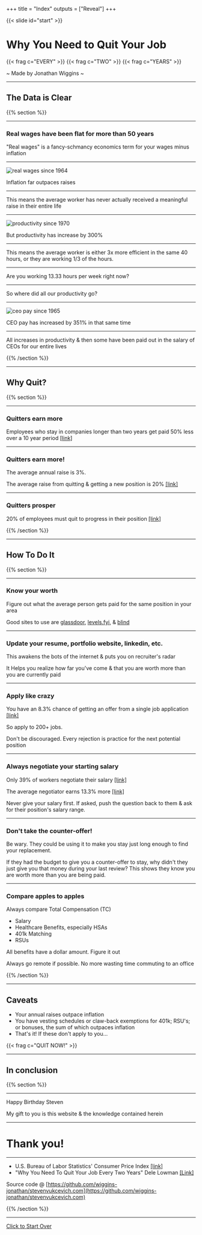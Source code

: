 +++
title = "Index"
outputs = ["Reveal"]
+++

{{< slide id="start" >}}
# Why You Need to Quit Your Job
{{< frag c="EVERY" >}}
{{< frag c="TWO" >}}
{{< frag c="YEARS" >}}

~ Made by Jonathan Wiggins ~

---

## The Data is Clear

{{% section %}}

---

### Real wages have been flat for more than 50 years
"Real wages" is a fancy-schmancy economics term for your wages minus inflation

---

![real wages since 1964](/images/wages.jpg)

Inflation far outpaces raises

---


This means the average worker has never actually received a meaningful raise in
their entire life

---

![productivity since 1970](/images/productivity.png)

But productivity has increase by 300%

---

This means the average worker is either 3x more efficient in the same 40 hours,
or they are working 1/3 of the hours.

---

Are you working 13.33 hours per week right now?

---

So where did all our productivity go?

---
![ceo pay since 1965](/images/ceo_pay.png)

CEO pay has increased by 351% in that same time

---

All increases in productivity & then some have been paid out in the salary of
CEOs for our entire lives

{{% /section %}}

---

## Why Quit?

{{% section %}}

---

### Quitters earn more

Employees who stay in companies longer than two years get paid 50% less over
a 10 year period
[[link]](https://www.forbes.com/sites/cameronkeng/2014/06/22/employees-that-stay-in-companies-longer-than-2-years-get-paid-50-less/?sh=466ec56ae07f)

---

### Quitters earn more!

The average annual raise is 3%.

The average raise from quitting & getting a new position is 20%
[[link]](https://www.usatoday.com/story/money/personalfinance/2013/09/18/how-much-of-a-pay-raise-can-you-expect-in-2014/2832791/)

---

### Quitters prosper

20% of employees must quit to progress in their position
[[link]](https://workinstitute.com/main-reason-for-leaving-is-career-development/)


{{% /section %}}

---

## How To Do It

{{% section %}}

---

### Know your worth

Figure out what the average person gets paid for the same position in your area

Good sites to use are
[glassdoor](https://www.glassdoor.com),
[levels.fyi](https://www.levels.fyi),
& [blind](https://www.teamblind.com/)

---

### Update your resume, portfolio website, linkedin, etc.

This awakens the bots of the internet & puts you on recruiter's radar

It Helps you realize how far you've come & that you are worth more than you are
currently paid

---

### Apply like crazy

You have an 8.3% chance of getting an offer from a single job application
[[link]](https://www.hirelehigh.com/post/how-many-applications-does-it-take-to-get-a-job)

So apply to 200+ jobs.

Don't be discouraged. Every rejection is practice for the next potential position

---

### Always negotiate your starting salary

Only 39% of workers negotiate their salary
[[link]](https://www.cnbc.com/2018/02/08/only-39-percent-of-workers-negotiated-their-salary-at-their-last-job-offer.html)

The average negotiator earns 13.3% more
[[link]](https://www.cnbc.com/2017/10/24/if-you-dont-negotiate-salary-you-could-lose-7500-a-year-glassdoor.html)

Never give your salary first. If asked, push the question back to them & ask for
their position's salary range.

---

### Don't take the counter-offer!
Be wary. They could be using it to make you stay just long enough to find your
replacement.

If they had the budget to give you a counter-offer to stay, why didn't they just
give you that money during your last review? This shows they know you are worth
more than you are being paid.

---

### Compare apples to apples

Always compare Total Compensation (TC)
* Salary
* Healthcare Benefits, especially HSAs
* 401k Matching
* RSUs

All benefits have a dollar amount. Figure it out

Always go remote if possible. No more wasting time commuting to an office

{{% /section %}}

---
## Caveats
* Your annual raises outpace inflation
* You have vesting schedules or claw-back exemptions for 401k; RSU's; or
  bonuses, the sum of which outpaces inflation
* That's it! If these don't apply to you...

{{< frag c="QUIT NOW!" >}}

---

## In conclusion

{{% section %}}

---

Happy Birthday Steven

My gift to you is this website & the knowledge contained herein

---

# Thank you!

---

* U.S. Bureau of Labor Statistics' Consumer Price Index
  [[link]](https://www.bls.gov/cpi/)
* "Why You Need To Quit Your Job Every Two Years" Dele Lowman
  [[Link]](https://www.linkedin.com/pulse/why-you-need-quit-your-job-every-two-years-dele-smith)

Source code @
[https://github.com/wiggins-jonathan/stevenvukcevich.com](https://github.com/wiggins-jonathan/stevenvukcevich.com)

{{% /section %}}

---

[Click to Start Over](#start)
